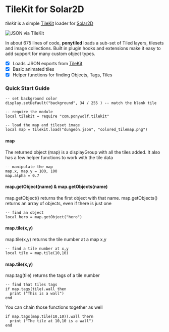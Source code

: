# TileKit for Solar2D
*tilekit* is a simple [TileKit](https://rxi.itch.io/tilekit) loader for [Solar2D](http://solar2d.com/)

![JSON via TileKit](https://img.itch.zone/aW1nLzM3MzM1MjkucG5n/original/NxjIjz.png)

In about 675 lines of code, **ponytiled** loads a sub-set of Tiled layers, tilesets and image collections. Built in plugin hooks and extensions make it easy to add support for many custom object types.

- [x] Loads .JSON exports from [TileKit](https://rxi.itch.io/tilekit)
- [x] Basic animated tiles
- [x] Helper functions for finding Objects, Tags, Tiles

### Quick Start Guide

```
-- set background color
display.setDefault("background", 34 / 255 ) -- match the blank tile

-- require the module
local tilekit = require "com.ponywolf.tilekit"

-- load the map and tileset image
local map = tilekit.load("dungeon.json", "colored_tilemap.png")
```

#### map

The returned object (map) is a displayGroup with all the tiles added. It also has a few helper functions to work with the tile data

```
-- manipulate the map
map.x, map.y = 100, 100
map.alpha = 0.7
```

#### map.getObject(name) & map.getObjects(name)

map.getObject() returns the first object with that name. map.getObjects() returns an array of objects, even if there is just one

```
-- find an object
local hero = map.getObject("hero")
```

#### map.tile(x,y)

map.tile(x,y) returns the tile number at a map x,y

```
-- find a tile number at x,y
local tile = map.tile(10,10)
```
#### map.tile(x,y)

map.tag(tile) returns the tags of a tile number

```
-- find that tiles tags
if map.tags(tile).wall then
  print ("This is a wall")
end
```

You can chain those functions together as well

```
if map.tags(map.tile(10,10)).wall thern
  print ("The tile at 10,10 is a wall")
end
```
